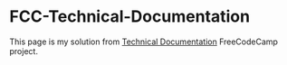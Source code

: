 # FCC-Technical-Documentation
This page is my solution from [Technical Documentation](https://www.freecodecamp.org/learn/responsive-web-design/responsive-web-design-projects/build-a-technical-documentation-page) FreeCodeCamp project.
